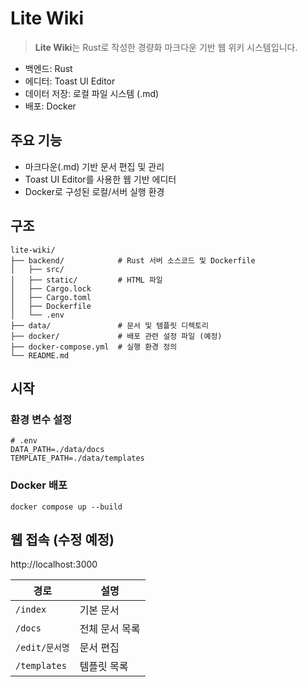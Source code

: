 # Lite Wiki
> **Lite Wiki**는 Rust로 작성한 경량화 마크다운 기반 웹 위키 시스템입니다.
- 백엔드: Rust
- 에디터: Toast UI Editor
- 데이터 저장: 로컬 파일 시스템 (.md)
- 배포: Docker

## 주요 기능
- 마크다운(.md) 기반 문서 편집 및 관리
- Toast UI Editor를 사용한 웹 기반 에디터
- Docker로 구성된 로컬/서버 실행 환경

## 구조
```
lite-wiki/
├── backend/            # Rust 서버 소스코드 및 Dockerfile
│   ├── src/
│   ├── static/         # HTML 파일
│   ├── Cargo.lock
│   ├── Cargo.toml
│   ├── Dockerfile
│   └── .env
├── data/               # 문서 및 템플릿 디렉토리
├── docker/             # 배포 관련 설정 파일 (예정)
├── docker-compose.yml  # 실행 환경 정의
└── README.md
```

## 시작
### 환경 변수 설정
```
# .env
DATA_PATH=./data/docs
TEMPLATE_PATH=./data/templates
```
### Docker 배포
```
docker compose up --build
```

## 웹 접속 (수정 예정)
http://localhost:3000

| 경로 | 설명 |
|------|------|
| `/index` | 기본 문서 |
| `/docs` | 전체 문서 목록 |
| `/edit/문서명` | 문서 편집 |
| `/templates` | 템플릿 목록 |